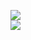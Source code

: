 [![](https://img.shields.io/badge/Made%20With-Github%20Spray-lightgrey.svg?style=for-the-badge&logo=github)](https://github.com/Annihil/github-spray#18572)  
[![](https://i.imgur.com/2DrTn0Z.gif)](https://github.com/Annihil/github-spray)